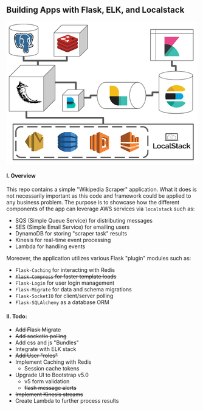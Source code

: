 Building Apps with Flask, ELK, and Localstack
---

![Repo-Overview](docs/img/flask-elk-localstack.png)


#### I. Overview

This repo contains a simple "Wikipedia Scraper" application. What it does is not necessarily
important as this code and framework could be applied to any business problem. The purpose is to 
showcase how the different components of the app can leverage AWS services via `localstack` such as:

- SQS (Simple Queue Service) for distributing messages
- SES (Simple Email Service) for emailing users
- DynamoDB for storing "scraper task" results
- Kinesis for real-time event processing
- Lambda for handling events

Moreover, the application utilizes various Flask "plugin" modules such as:

- `Flask-Caching` for interacting with Redis
- ~~`Flask-Compress` for faster template loads~~
- `Flask-Login` for user login management
- `Flask-Migrate` for data and schema migrations
- `Flask-SocketIO` for client/server polling
- `Flask-SQLAlchemy` as a database ORM

#### II. Todo:

- ~~Add Flask Migrate~~
- ~~Add socketio polling~~
- Add css and js "Bundles"
- Integrate with ELK stack
- ~~Add User "roles"~~
- Implement Caching with Redis
  - Session cache tokens
- Upgrade UI to Bootstrap v5.0
    - v5 form validation
    - ~~flash message alerts~~
- ~~Implement Kinesis streams~~
- Create Lambda to further process results
 